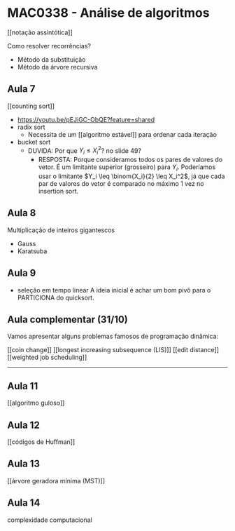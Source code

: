 # MAC0338 - Análise de algoritmos

[[notação assintótica]]

Como resolver recorrências?
- Método da substituição
- Método da árvore recursiva

## Aula 7

[[counting sort]]
  - https://youtu.be/pEJiGC-ObQE?feature=shared
- radix sort
  - Necessita de um [[algoritmo estável]] para ordenar cada iteração
- bucket sort
  - DUVIDA: Por que $Y_i \leq X_i^2$? no slide 49?
    - RESPOSTA: Porque consideramos todos os pares de valores do vetor. É um limitante superior (grosseiro) para $Y_i$. Poderíamos usar o limitante $Y_i \leq \binom{X_i}{2} \leq X_i^2$, já que cada par de valores do vetor é comparado no máximo 1 vez no insertion sort.

## Aula 8

Multiplicação de inteiros gigantescos

- Gauss
- Karatsuba

## Aula 9

- seleção em tempo linear
A ideia inicial é achar um bom pivô para o PARTICIONA do quicksort.

## Aula complementar (31/10)

Vamos apresentar alguns problemas famosos de programação dinâmica:

[[coin change]]
[[longest increasing subsequence (LIS)]]
[[edit distance]]
[[weighted job scheduling]]

---

## Aula 11

[[algoritmo guloso]]

## Aula 12

[[códigos de Huffman]]

## Aula 13

[[árvore geradora mínima (MST)]]

## Aula 14

complexidade computacional


